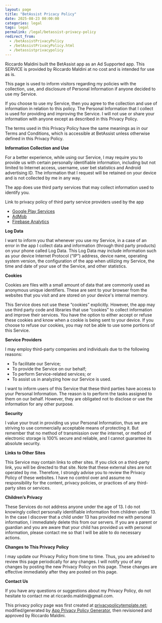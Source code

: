 ```yaml
---
layout: page
title: "BetAssist Pricacy Policy"
date: 2025-08-23 00:00:00
categories: legal
tags: legal
permalink: /legal/betassist-privacy-policy
redirect_from:
  - /betAssistPrivacyPolicy
  - /betAssistPrivacyPolicy.html
  - /betassistprivacypolicy
---
```


<p> Riccardo Maldini built the BetAssist app as an Ad Supported app. This SERVICE is provided by Riccardo Maldini at no cost and is intended for use as is.</p> <p>This page is used to inform visitors regarding my policies with the collection, use, and
disclosure of Personal Information if anyone decided to use my Service.
</p> <p>If you choose to use my Service, then you agree to the collection and use of information in relation
to this policy. The Personal Information that I collect is used for providing and improving the
Service. I will not use or share your information with anyone except as described
in this Privacy Policy.
</p> <p>The terms used in this Privacy Policy have the same meanings as in our Terms and Conditions, which is accessible
at BetAssist unless otherwise defined in this Privacy Policy.
</p> <p><strong>Information Collection and Use</strong></p> <p>For a better experience, while using our Service, I may require you to provide us with certain personally identifiable information, including but not limited to Internet access, username, user bet statistics and Android advertising ID. The information that I request will be retained on your device and is not collected by me in any way.
</p> <p>The app does use third party services that may collect information used to identify you.</p> <div><p>Link to privacy policy of third party service providers used by the app</p> <ul><li><a href="https://www.google.com/policies/privacy/" target="_blank">Google Play Services</a></li> <li><a href="https://support.google.com/admob/answer/6128543?hl=en" target="_blank">AdMob</a></li> <li><a href="https://firebase.google.com/policies/analytics" target="_blank">Firebase Analytics</a></li> <!----> <!----> <!----></ul></div> <p><strong>Log Data</strong></p> <p> I want to inform you that whenever you use my Service, in a case of an
error in the app I collect data and information (through third party products) on your phone
called Log Data. This Log Data may include information such as your device Internet Protocol (“IP”) address,
device name, operating system version, the configuration of the app when utilizing my Service,
the time and date of your use of the Service, and other statistics.
</p> <p><strong>Cookies</strong></p> <p>Cookies are files with a small amount of data that are commonly used as anonymous unique identifiers. These
are sent to your browser from the websites that you visit and are stored on your device's internal memory.
</p> <p>This Service does not use these “cookies” explicitly. However, the app may use third party code and libraries
that use “cookies” to collect information and improve their services. You have the option to either
accept or refuse these cookies and know when a cookie is being sent to your device. If you choose to
refuse our cookies, you may not be able to use some portions of this Service.
</p> <p><strong>Service Providers</strong></p> <p> I may employ third-party companies and individuals due to the following reasons:</p> <ul><li>To facilitate our Service;</li> <li>To provide the Service on our behalf;</li> <li>To perform Service-related services; or</li> <li>To assist us in analyzing how our Service is used.</li></ul> <p> I want to inform users of this Service that these third parties have access to your
Personal Information. The reason is to perform the tasks assigned to them on our behalf. However, they
are obligated not to disclose or use the information for any other purpose.
</p> <p><strong>Security</strong></p> <p> I value your trust in providing us your Personal Information, thus we are striving
to use commercially acceptable means of protecting it. But remember that no method of transmission over
the internet, or method of electronic storage is 100% secure and reliable, and I cannot guarantee
its absolute security.
</p> <p><strong>Links to Other Sites</strong></p> <p>This Service may contain links to other sites. If you click on a third-party link, you will be directed
to that site. Note that these external sites are not operated by me. Therefore, I strongly
advise you to review the Privacy Policy of these websites. I have no control over
and assume no responsibility for the content, privacy policies, or practices of any third-party sites
or services.
</p> <p><strong>Children’s Privacy</strong></p> <p>These Services do not address anyone under the age of 13. I do not knowingly collect
personally identifiable information from children under 13. In the case I discover that a child
under 13 has provided me with personal information, I immediately delete this from
our servers. If you are a parent or guardian and you are aware that your child has provided us with personal
information, please contact me so that I will be able to do necessary actions.
</p> <p><strong>Changes to This Privacy Policy</strong></p> <p> I may update our Privacy Policy from time to time. Thus, you are advised to review
this page periodically for any changes. I will notify you of any changes by posting
the new Privacy Policy on this page. These changes are effective immediately after they are posted on
this page.
</p> <p><strong>Contact Us</strong></p> <p>If you have any questions or suggestions about my Privacy Policy, do not hesitate to contact
me at riccardo.maldini@gmail.com.
</p> <p>This privacy policy page was first created at <a href="https://privacypolicytemplate.net" target="_blank">privacypolicytemplate.net</a>; modified/generated by <a href="https://app-privacy-policy-generator.firebaseapp.com/" target="_blank">App Privacy Policy Generator</a>, then revisioned and approved by Riccardo Maldini.</p>
